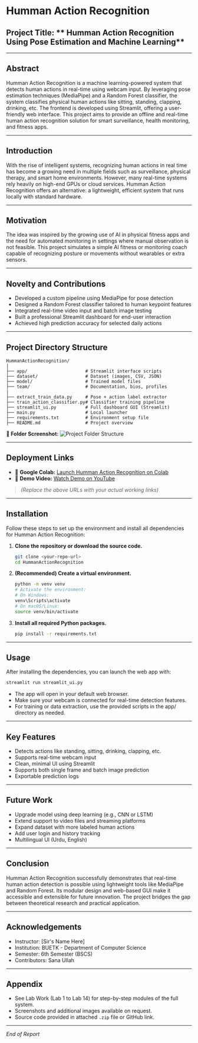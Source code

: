 # Humman Action Recognition

## Project Title: ** Humman Action Recognition Using Pose Estimation and Machine Learning**

---

## Abstract

Humman Action Recognition is a machine learning-powered system that detects human actions in real-time using webcam input. By leveraging pose estimation techniques (MediaPipe) and a Random Forest classifier, the system classifies physical human actions like sitting, standing, clapping, drinking, etc. The frontend is developed using Streamlit, offering a user-friendly web interface. This project aims to provide an offline and real-time human action recognition solution for smart surveillance, health monitoring, and fitness apps.

---

## Introduction

With the rise of intelligent systems, recognizing human actions in real time has become a growing need in multiple fields such as surveillance, physical therapy, and smart home environments. However, many real-time systems rely heavily on high-end GPUs or cloud services. Humman Action Recognition offers an alternative: a lightweight, efficient system that runs locally with standard hardware.

---

## Motivation

The idea was inspired by the growing use of AI in physical fitness apps and the need for automated monitoring in settings where manual observation is not feasible. This project simulates a simple AI fitness or monitoring coach capable of recognizing posture or movements without wearables or extra sensors.

---

## Novelty and Contributions

* Developed a custom pipeline using MediaPipe for pose detection
* Designed a Random Forest classifier tailored to human keypoint features
* Integrated real-time video input and batch image testing
* Built a professional Streamlit dashboard for end-user interaction
* Achieved high prediction accuracy for selected daily actions

---

## Project Directory Structure

```
HummanActionRecognition/
|
├── app/                      # Streamlit interface scripts
├── dataset/                  # Dataset (images, CSV, JSON)
├── model/                    # Trained model files
├── team/                     # Documentation, bios, profiles
|
├── extract_train_data.py     # Pose + action label extractor
├── train_action_classifier.py# Classifier training pipeline
├── streamlit_ui.py           # Full dashboard GUI (Streamlit)
├── main.py                   # Local launcher
├── requirements.txt          # Environment setup file
├── README.md                 # Project overview
```

**📂 Folder Screenshot:**
![Project Folder Structure](attachment:/mnt/data/78dd46c8-b657-411b-b6f9-a618b1db64b7.png)

---

## Deployment Links

* 🚀 **Google Colab:** [Launch Humman Action Recognition on Colab](https://colab.research.google.com/drive/your_colab_link_here)
* 🎥 **Demo Video:** [Watch Demo on YouTube](https://youtu.be/your_video_link_here)

> *(Replace the above URLs with your actual working links)*

---

## Installation

Follow these steps to set up the environment and install all dependencies for Humman Action Recognition:

1. **Clone the repository or download the source code.**
   ```bash
   git clone <your-repo-url>
   cd HummanActionRecognition
   ```

2. **(Recommended) Create a virtual environment.**
   ```bash
   python -m venv venv
   # Activate the environment:
   # On Windows:
   venv\Scripts\activate
   # On macOS/Linux:
   source venv/bin/activate
   ```

3. **Install all required Python packages.**
   ```bash
   pip install -r requirements.txt
   ```

---

## Usage

After installing the dependencies, you can launch the web app with:

```bash
streamlit run streamlit_ui.py
```

- The app will open in your default web browser.
- Make sure your webcam is connected for real-time detection features.
- For training or data extraction, use the provided scripts in the app/ directory as needed.

---

## Key Features

* Detects actions like standing, sitting, drinking, clapping, etc.
* Supports real-time webcam input
* Clean, minimal UI using Streamlit
* Supports both single frame and batch image prediction
* Exportable prediction logs

---

## Future Work

* Upgrade model using deep learning (e.g., CNN or LSTM)
* Extend support to video files and streaming platforms
* Expand dataset with more labeled human actions
* Add user login and history tracking
* Multilingual UI (Urdu, English)

---

## Conclusion

Humman Action Recognition successfully demonstrates that real-time human action detection is possible using lightweight tools like MediaPipe and Random Forest. Its modular design and web-based GUI make it accessible and extensible for future innovation. The project bridges the gap between theoretical research and practical application.

---

## Acknowledgements

* Instructor: \[Sir's Name Here]
* Institution: BUETK - Department of Computer Science
* Semester: 6th Semester (BSCS)
* Contributors: Sana Ullah

---

## Appendix

* See Lab Work (Lab 1 to Lab 14) for step-by-step modules of the full system.
* Screenshots and additional images available on request.
* Source code provided in attached `.zip` file or GitHub link.

---

*End of Report*
